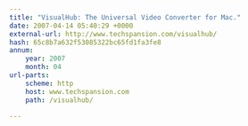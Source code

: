 ```yaml
---
title: "VisualHub: The Universal Video Converter for Mac."
date: 2007-04-14 05:40:29 +0000
external-url: http://www.techspansion.com/visualhub/
hash: 65c8b7a632f53085322bc65fd1fa3fe8
annum:
    year: 2007
    month: 04
url-parts:
    scheme: http
    host: www.techspansion.com
    path: /visualhub/

---
```



